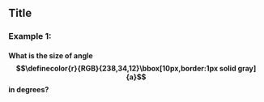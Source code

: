 ## Title


### Example 1:

#### What is the size of angle $$\definecolor{r}{RGB}{238,34,12}\bbox[10px,border:1px solid gray]{a}$$ in degrees?

<!-- ![](ex1.png)

<hintLow>[Answer]
[[triangle]]((qr,'Math/Geometry_1/Triangles/base/AngleSum',#00756F)) 
</hintLow>
 -->